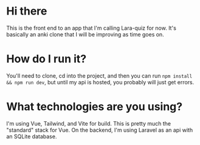 # Hi there
This is the front end to an app that I'm calling Lara-quiz for now. It's basically an anki clone that I will be improving as time goes on.

# How do I run it?
You'll need to clone, cd into the project, and then you can run `npm install && npm run dev`, but until my api is hosted, you probably will just get errors.

# What technologies are you using?
I'm using Vue, Tailwind, and Vite for build. This is pretty much the "standard" stack for Vue. On the backend, I'm using Laravel as an api with an SQLite database.